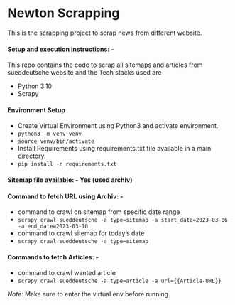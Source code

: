 # Newton Scrapping
This is the scrapping project to scrap news from different website.


#### Setup and execution instructions: - 

This repo contains the code to scrap all sitemaps and articles from sueddeutsche website and the Tech stacks used are
- Python 3.10
- Scrapy


#### Environment Setup 

- Create Virtual Environment using Python3 and activate environment.
- `python3 -m venv venv`
- `source venv/bin/activate`
- Install Requirements using requirements.txt file available in a main directory.
- `pip install -r requirements.txt `


#### Sitemap file available: - Yes (used archiv)


#### Command to fetch URL using Archiv: - 

- command to crawl on sitemap from specific date range
- `scrapy crawl sueddeutsche -a type=sitemap -a start_date=2023-03-06 -a end_date=2023-03-10`
- command to crawl sitemap for today’s date
- `scrapy crawl sueddeutsche -a type=sitemap`


#### Commands to fetch Articles: - 

- command to crawl wanted article
- `scrapy crawl sueddeutsche -a type=article -a url={{Article-URL}}`

*Note:* Make sure to enter the virtual env before running.
